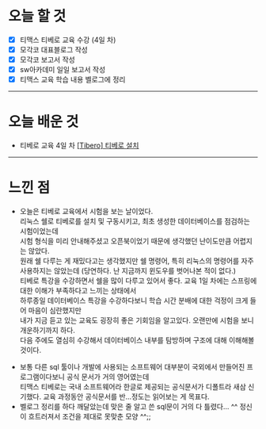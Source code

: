 # 오늘 할 것

- [x] 티맥스 티베로 교육 수강 (4일 차) 
- [x] 모각코 대표블로그 작성 
- [x] 모각코 보고서 작성
- [x] sw아카데미 일일 보고서 작성
- [x] 티맥스 교육 학습 내용 벨로그에 정리

---

# 오늘 배운 것


- 티베로 교육 4일 차 [[Tibero] 티베로 설치](https://github.com/suran-kim/cnu_backend_TIL/blob/e5af597660b7a90b62addfecad9a25e1c187bf22/Study/Tibero/%5BTibero%5D%20%EC%89%98%EC%97%90%EC%84%9C%20%EB%8D%B0%EC%9D%B4%ED%84%B0%20%EB%B2%A0%EC%9D%B4%EC%8A%A4%20%EC%A0%90%EA%B2%80%ED%95%98%EA%B8%B0.md)

---

# 느낀 점
- 오늘은 티베로 교육에서 시험을 보는 날이었다. <br/>
리눅스 쉘로 티베로를 설치 및 구동시키고, 최초 생성한 데이터베이스를 점검하는 시험이었는데<br/>
시험 형식을 미리 안내해주셨고 오픈북이었기 때문에 생각했던 난이도만큼 어렵지는 않았다. <br/>
원래 쉘 다루는 게 재밌다고는 생각했지만 쉘 명령어, 특히 리눅스의 명령어를 자주 사용하지는 않았는데 (당연하다. 난 지금까지 윈도우를 벗어나본 적이 없다.) <br/> 
티베로 특강을 수강하면서 쉘을 많이 다루고 있어서 좋다. 교육 1일 차에는 스프링에 대한 이해가 부족하다고 느끼는 상태에서<br/> 
하루종일 데이터베이스 특강을 수강하다보니 학습 시간 분배에 대한 걱정이 크게 들어 마음이 심란했지만<br/> 
내가 지금 듣고 있는 교육도 굉장히 좋은 기회임을 알고있다. 오랜만에 시험을 보니 개운하기까지 하다. <br/> 
다음 주에도 열심히 수강해서 데이터베이스 내부를 탐방하며 구조에 대해 이해해볼 것이다.  <br/>
+ 보통 다른 sql 툴이나 개발에 사용되는 소프트웨어 대부분이 국외에서 만들어진 프로그램이다보니 공식 문서가 거의 영어였는데 <br/>
 티맥스 티베로는 국내 소프트웨어라 한글로 제공되는 공식문서가 디폴트라 새삼 신기했다. 교육 과정동안 공식문서를 반...정도는 읽어보는 게 목표다.<br/>
+ 벨로그 정리를 하다 깨달았는데 맞은 줄 알고 쓴 sql문이 거의 다 틀렸다... ^^ 정신이 흐트러져서 조건을 제대로 못맞춘 모양 ^^;;